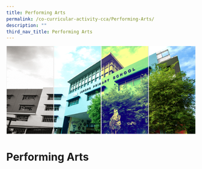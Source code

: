 ```yaml
---
title: Performing Arts
permalink: /co-curricular-activity-cca/Performing-Arts/
description: ""
third_nav_title: Performing Arts
---
```


![](/images/Banner.png)

Performing Arts
===============